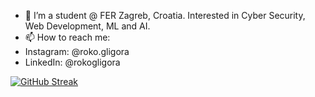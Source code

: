 - 👀 I’m a student @ FER Zagreb, Croatia. Interested in Cyber Security, Web Development, ML and AI.
- 📫 How to reach me:
- Instagram: @roko.gligora
- LinkedIn: @rokogligora
  
[![GitHub Streak](https://streak-stats.demolab.com/?user=rgligora)](https://git.io/streak-stats)

<!---
rgligora/rgligora is a ✨ special ✨ repository because its `README.md` (this file) appears on your GitHub profile.
You can click the Preview link to take a look at your changes.
--->
